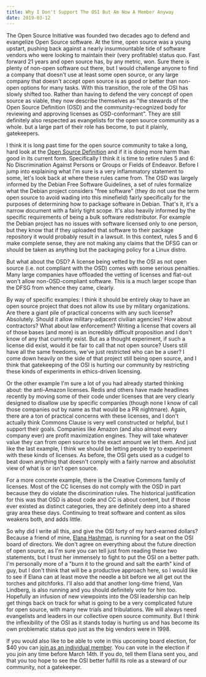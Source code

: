 ```yaml
---
title: Why I Don't Support The OSI But Am Now A Member Anyway
date: 2019-03-12
---
```

The Open Source Initiative was founded two decades ago to defend and evangelize Open Source software. At the time, open source was a young upstart, pushing back against a nearly insurmountable tide of software vendors who were looking to maintain their (very profitable) status quo. Fast forward 21 years and open source has, by any metric, won. Sure there is plenty of non-open software out there, but I would challenge anyone to find a company that doesn't use at least some open source, or any large company that doesn't accept open source is as good or better than non-open options for many tasks. With this transition, the role of the OSI has slowly shifted too. Rather than having to defend the very concept of open source as viable, they now describe themselves as "the stewards of the Open Source Definition (OSD) and the community-recognized body for reviewing and approving licenses as OSD-conformant". They are still definitely also respected as evangelists for the open source community as a whole. but a large part of their role has become, to put it plainly, gatekeepers.

I think it is long past time for the open source community to take a long, hard look at the [Open Source Definition](https://opensource.org/osd) and if it is doing more harm than good in its current form. Specifically I think it is time to retire rules 5 and 6: No Discrimination Against Persons or Groups or Fields of Endeavor. Before I jump into explaining what I'm sure is a very inflammatory statement to some, let's look back at where these rules came from. The OSD was largely informed by the Debian Free Software Guidelines, a set of rules formalize what the Debian project considers "free software" (they do not use the term open source to avoid wading into this minefield) fairly specifically for the purposes of determining how to package software in Debian. That's it, it's a narrow document with a fairly tight scope. It's also heavily informed by the specific requirements of being a bulk software redistributor. For example the Debian project has no issues with software licensed only to one person, but they know that if they uploaded that software to their package repository it would probably result in a lawsuit. In this context, rules 5 and 6 make complete sense, they are not making any claims that the DFSG can or should be taken as anything but the packaging policy for a Linux distro.

But what about the OSD? A license being vetted by the OSI as not open source (i.e. not compliant with the OSD) comes with some serious penalties. Many large companies have offloaded the vetting of licenses and flat-out won't allow non-OSD-compliant software. This is a much larger scope than the DFSG from whence they came, clearly.

By way of specific examples: I think it should be entirely okay to have an open source project that does not allow its use by military organizations. Are there a giant pile of practical concerns with any such license? Absolutely. Should it allow military-adjacent civilian agencies? How about contractors? What about law enforcement? Writing a license that covers all of those bases (and more) is an incredibly difficult proposition and I don't know of any that currently exist. But as a thought experiment, if such a license did exist, would it be fair to call that not open source? Users still have all the same freedoms, we've just restricted who can be a user? I come down heavily on the side of that project still being open source, and I think that gatekeeping of the OSI is hurting our community by restricting these kinds of experiments in ethics-driven licensing.

Or the other example I'm sure a lot of you had already started thinking about: the anti-Amazon licenses. Redis and others have made headlines recently by moving some of their code under licenses that are very clearly designed to disallow use by specific companies (though none I know of call those companies out by name as that would be a PR nightmare). Again, there are a ton of practical concerns with these licenses, and I don't actually think Commons Clause is very well constructed or helpful, but I support their goals. Companies like Amazon (and also almost every company ever) are profit maximization engines. They will take whatever value they can from open source to the exact amount we let them. And just like the last example, I think we should be letting people try to experiment with these kinds of licenses. As before, the OSI gets used as a cudgel to beat down anything that doesn't comply with a fairly narrow and absolutist view of what is or isn't open source.

For a more concrete example, there is the Creative Commons family of licenses. Most of the CC licenses do not comply with the OSD in part because they do violate the discrimination rules. The historical justification for this was that OSD is about code and CC is about content, but if those ever existed as distinct categories, they are definitely deep into a shared gray area these days. Continuing to treat software and content as silos weakens both, and adds little.

So why did I write all this, and give the OSI forty of my hard-earned dollars? Because a friend of mine, [Elana Hashman](https://wiki.opensource.org/bin/Main/OSI+Board+of+Directors/Board+Member+Elections/Hashman2019), is running for a seat on the OSI board of directors. We don't agree on everything about the future direction of open source, as I'm sure you can tell just from reading these two statements, but I trust her immensely to fight to put the OSI on a better path. I'm personally more of a "burn it to the ground and salt the earth" kind of guy, but I don't think that will be a productive approach here, so I would like to see if Elana can at least move the needle a bit before we all get out the torches and pitchforks. I'll also add that another long-time friend, Van Lindberg, is also running and you should definitely vote for him too. Hopefully an infusion of new viewpoints into the OSI leadership can help get things back on track for what is going to be a very complicated future for open source, with many new trials and tribulations. We will always need evangelists and leaders in our collective open source community. But I think the inflexibility of the OSI as it stands today is hurting us and has become its own problematic status quo just as the big vendors were in 1998.

If you would also like to be able to vote in this upcoming board election, for $40 you can [join as an individual member](https://opensource.org/civicrm/contribute/transact?reset=1&id=1). You can vote in the election if you join any time before March 14th. If you do, tell them Elana sent you, and that you too hope to see the OSI better fulfill its role as a steward of our community, not a gatekeeper.
